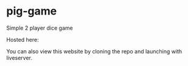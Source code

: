 # pig-game
Simple 2 player dice game

Hosted here: 

You can also view this website by cloning the repo and launching with liveserver. 
